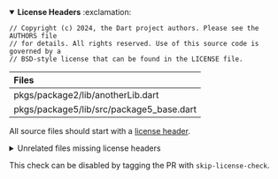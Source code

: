 <details open>
<summary>
<strong>License Headers</strong> :exclamation:
</summary>

```
// Copyright (c) 2024, the Dart project authors. Please see the AUTHORS file
// for details. All rights reserved. Use of this source code is governed by a
// BSD-style license that can be found in the LICENSE file.
```

| Files |
| :--- |
|pkgs/package2/lib/anotherLib.dart|
|pkgs/package5/lib/src/package5_base.dart|

All source files should start with a [license header](https://github.com/dart-lang/ecosystem/wiki/License-Header).

<details>
<summary>
Unrelated files missing license headers
</summary>

| Files |
| :--- |
|pkgs/package2/lib/package2.dart|
|pkgs/package2/test/package2_test.dart|
|pkgs/package3/bin/package3.dart|
|pkgs/package3/lib/package3.dart|
|pkgs/package3/test/package3_test.dart|
|pkgs/package5/lib/package5.dart|
</details>




This check can be disabled by tagging the PR with `skip-license-check`.
</details>

